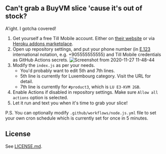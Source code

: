 ## Can't grab a BuyVM slice 'cause it's out of stock?
A'ight. I gotcha covered!

1. Get yourself a free Till Mobile account. Either on [their website](https://tillmobile.com) or via [Heroku addons marketplace](https://elements.heroku.com/addons/till).
2. Open up repository settings, and put your phone number (in [E.123](https://en.wikipedia.org/wiki/E.123#Example_formats) international notation, e.g. +905555555555) and Till Mobile credentials as GitHub Actions secrets.
   ![Screenshot from 2020-11-27 11-48-44](https://user-images.githubusercontent.com/41230766/100429641-a8d27000-30a6-11eb-8701-53f7c33fc479.png)
3. Modify the `index.js` as per your needs.
   * You'd probably want to edit 5th and 7th lines.
   * 5th line is currently for Luxembourg category. Visit the URL for detail.
   * 7th line is currently for `#product3`, which is `LU E3-KVM 2GB`.
4. Enable Actions if disabled in repository settings. Make sure `Allow all actions` option is selected.
5. Let it run and text you when it's time to grab your slice!

P.S. You can optionally modify `.github/workflows/node.js.yml` file to set your own cron schedule which is currently set for once in 5 minutes.

## License
See [LICENSE.md](LICENSE.md).
